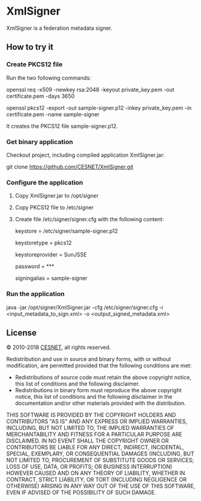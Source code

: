 # XmlSigner #

XmlSigner is a federation metadata signer.

## How to try it ##

### Create PKCS12 file  ###

Run the two following commands:

openssl req -x509 -newkey rsa:2048 -keyout private_key.pem -out certificate.pem -days 3650

openssl pkcs12 -export -out sample-signer.p12 -inkey private_key.pem -in certificate.pem -name sample-signer

It creates the PKCS12 file sample-signer.p12.

### Get binary application ###

Checkout project, including compiled application XmlSigner.jar:

git clone https://github.com/CESNET/XmlSigner.git

### Configure the application ###

1) Copy XmlSigner.jar to /opt/signer

2) Copy PKCS12 file to /etc/signer

3) Create file /etc/signer/signer.cfg with the following content:

    keystore = /etc/signer/sample-signer.p12
    
    keystoretype = pkcs12
    
    keystoreprovider = SunJSSE
    
    password = ***
    
    signingalias = sample-signer

### Run the application ###

java -jar /opt/signer/XmlSigner.jar -cfg /etc/signer/signer.cfg -i <input_metadata_to_sign.xml> -o <output_signed_metadata.xml>

## License ##

&copy; 2010-2018 [CESNET](https://www.cesnet.cz/?lang=en), all rights reserved.

Redistribution and use in source and binary forms, with or without modification, are permitted provided that the following conditions are met:

- Redistributions of source code must retain the above copyright notice, this list of conditions and the following disclaimer.
- Redistributions in binary form must reproduce the above copyright notice, this list of conditions and the following disclaimer in the documentation and/or other materials provided with the distribution.

THIS SOFTWARE IS PROVIDED BY THE COPYRIGHT HOLDERS AND
CONTRIBUTORS "AS IS" AND ANY EXPRESS OR IMPLIED WARRANTIES,
INCLUDING, BUT NOT LIMITED TO, THE IMPLIED WARRANTIES OF
MERCHANTABILITY AND FITNESS FOR A PARTICULAR PURPOSE ARE
DISCLAIMED. IN NO EVENT SHALL THE COPYRIGHT OWNER OR CONTRIBUTORS
BE LIABLE FOR ANY DIRECT, INDIRECT, INCIDENTAL, SPECIAL,
EXEMPLARY, OR CONSEQUENTIAL DAMAGES (INCLUDING, BUT NOT LIMITED
TO, PROCUREMENT OF SUBSTITUTE GOODS OR SERVICES; LOSS OF USE,
DATA, OR PROFITS; OR BUSINESS INTERRUPTION) HOWEVER CAUSED AND ON
ANY THEORY OF LIABILITY, WHETHER IN CONTRACT, STRICT LIABILITY,
OR TORT (INCLUDING NEGLIGENCE OR OTHERWISE) ARISING IN ANY WAY
OUT OF THE USE OF THIS SOFTWARE, EVEN IF ADVISED OF THE
POSSIBILITY OF SUCH DAMAGE.
